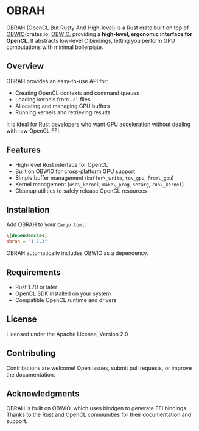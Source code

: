 # OBRAH

OBRAH (OpenCL But Rusty And High-level) is a Rust crate built on top of [OBWIO](https://github.com/muhammadmahdi70412-ship-it/obwio)(crates.io: [OBWIO](https://crates.io/crates/obwio), providing a **high-level, ergonomic interface for OpenCL**. It abstracts low-level C bindings, letting you perform GPU computations with minimal boilerplate.

## Overview

OBRAH provides an easy-to-use API for:

* Creating OpenCL contexts and command queues
* Loading kernels from `.cl` files
* Allocating and managing GPU buffers
* Running kernels and retrieving results

It is ideal for Rust developers who want GPU acceleration without dealing with raw OpenCL FFI.

## Features

* High-level Rust interface for OpenCL
* Built on OBWIO for cross-platform GPU support
* Simple buffer management (`buffer\_write`, `to\_gpu`, `from\_gpu`)
* Kernel management (`use\_kernel`, `make\_prog`, `setarg`, `run\_kernel`)
* Cleanup utilities to safely release OpenCL resources

## Installation

Add OBRAH to your `Cargo.toml`:

```toml
\[dependencies]
obrah = "1.1.3"
```

OBRAH automatically includes OBWIO as a dependency.

## Requirements

* Rust 1.70 or later
* OpenCL SDK installed on your system
* Compatible OpenCL runtime and drivers

## License

Licensed under the Apache License, Version 2.0

## Contributing

Contributions are welcome! Open issues, submit pull requests, or improve the documentation.

## Acknowledgments

OBRAH is built on OBWIO, which uses bindgen to generate FFI bindings. Thanks to the Rust and OpenCL communities for their documentation and support.


